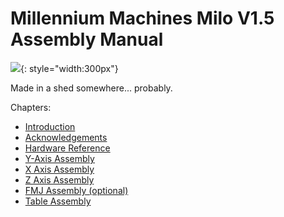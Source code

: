 # Millennium Machines Milo V1.5 Assembly Manual

![](https://github.com/MillenniumMachines/Milo-v1.5/assets/7659338/d0d1d9b8-de4d-40d1-b2df-69ea5fe7d555){: style="width:300px"}

Made in a shed somewhere... probably.

Chapters:

- [Introduction](chapters/10_introduction.md)
- [Acknowledgements](chapters/20_acknowledgements.md)
- [Hardware Reference](chapters/30_hardware_reference.md)
- [Y-Axis Assembly](chapters/40_y_axis_assembly.md)
- [X Axis Assembly](chapters/50_x_axis_assembly.md)
- [Z Axis Assembly](chapters/60_z_axis_assembly.md)
- [FMJ Assembly (optional)](chapters/70_fmj_assembly.md)
- [Table Assembly](chapters/80_table_assembly.md)
